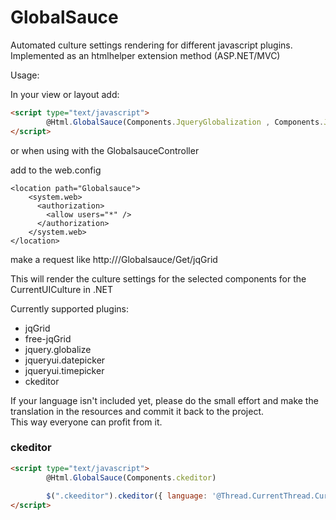 # GlobalSauce

Automated culture settings rendering for different javascript plugins.  
Implemented as an htmlhelper extension method (ASP.NET/MVC)

Usage:

In your view or layout add:

```html
<script type="text/javascript">
        @Html.GlobalSauce(Components.JqueryGlobalization , Components.JqGrid, Components.JqueryUIDatePicker)
</script>
```

or when using with the GlobalsauceController

add to the web.config

```
<location path="Globalsauce">
    <system.web>
      <authorization>
        <allow users="*" />
      </authorization>
    </system.web>
</location>
```
make a request like http://<host>/Globalsauce/Get/jqGrid


This will render the culture settings for the selected components for the CurrentUICulture in .NET

Currently supported plugins:

- jqGrid  
- free-jqGrid
- jquery.globalize  
- jqueryui.datepicker  
- jqueryui.timepicker  
- ckeditor

If your language isn't included yet, please do the small effort and make the translation in the resources and commit it back to the project.  
This way everyone can profit from it.

### ckeditor

```html
<script type="text/javascript">
        @Html.GlobalSauce(Components.ckeditor)
		
		$(".ckeeditor").ckeditor({ language: '@Thread.CurrentThread.CurrentUICulture.Name' });
</script>
```
